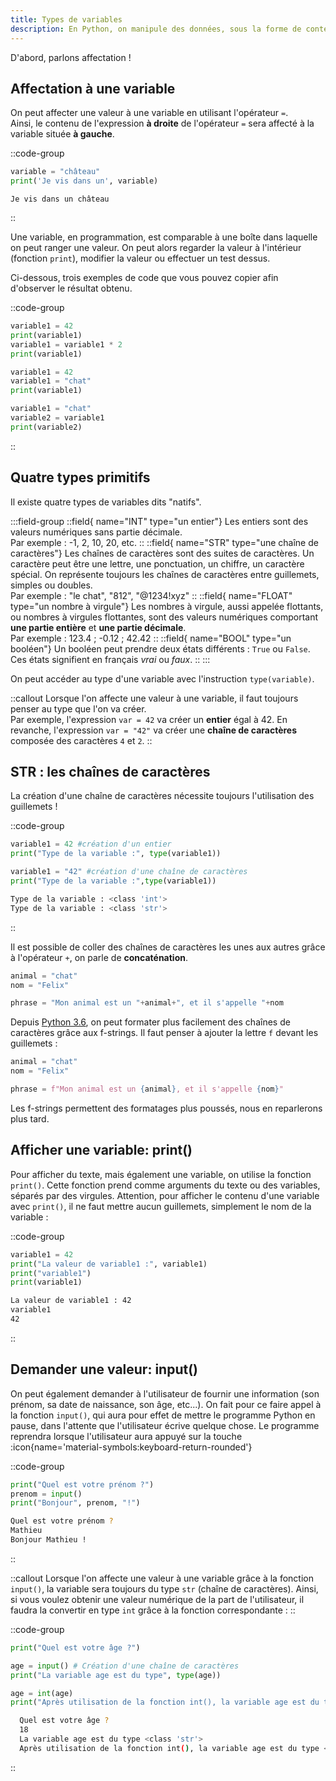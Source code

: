 ```yaml
---
title: Types de variables
description: En Python, on manipule des données, sous la forme de contenu statique, ou sous la forme de variables. Nous allons ici passer en revue les quatre types de variables dits **primitifs**.
---
```

D'abord, parlons affectation !

## Affectation à une variable
On peut affecter une valeur à une variable en utilisant l'opérateur `=`.  
Ainsi, le contenu de l'expression **à droite** de l'opérateur `=` sera affecté à la variable située **à gauche**.

::code-group
```py [exemple.py]
variable = "château"
print('Je vis dans un', variable)
```

``` [résultat.terminal]
Je vis dans un château
```
::

Une variable, en programmation, est comparable à une boîte dans laquelle on peut ranger une valeur. On peut alors regarder la valeur à l'intérieur (fonction `print`), modifier la valeur ou effectuer un test dessus.

Ci-dessous, trois exemples de code que vous pouvez copier afin d'observer le résultat obtenu.

::code-group
```python [exemple1.py]
variable1 = 42
print(variable1)
variable1 = variable1 * 2
print(variable1)
```

```python [exemple2.py]
variable1 = 42
variable1 = "chat"
print(variable1)
```

```python [exemple3.py]
variable1 = "chat"
variable2 = variable1
print(variable2)
```
::

## Quatre types primitifs

Il existe quatre types de variables dits "natifs".

:::field-group
::field{ name="INT" type="un entier"}
Les entiers sont des valeurs numériques sans partie décimale.  
Par exemple : -1, 2, 10, 20, etc.
::
::field{ name="STR" type="une chaîne de caractères"}
Les chaînes de caractères sont des suites de caractères. Un caractère peut être une lettre, une ponctuation, un chiffre, un caractère spécial. On représente toujours les chaînes de caractères entre guillemets, simples ou doubles.  
Par exemple : "le chat", "812", "@1234!xyz"
::
::field{ name="FLOAT" type="un nombre à virgule"}
Les nombres à virgule, aussi appelée flottants, ou nombres à virgules flottantes, sont des valeurs numériques comportant **une partie entière** et **une partie décimale**.  
Par exemple : 123.4 ; -0.12 ; 42.42
::
::field{ name="BOOL" type="un booléen"}
Un booléen peut prendre deux états différents : `True` ou `False`. Ces états signifient en français *vrai* ou *faux*.
::
:::

On peut accéder au type d'une variable avec l'instruction `type(variable)`.

::callout
Lorsque l'on affecte une valeur à une variable, il faut toujours penser au type que l'on va créer.
<br />
Par exemple, l'expression `var = 42` va créer un **entier** égal à 42. En revanche, l'expression `var = "42"` va créer une **chaîne de caractères** composée des caractères `4` et `2`.
::

## STR : les chaînes de caractères
La création d'une chaîne de caractères nécessite toujours l'utilisation des guillemets !

::code-group
```python [exemple]
variable1 = 42 #création d'un entier
print("Type de la variable :", type(variable1))

variable1 = "42" #création d'une chaîne de caractères
print("Type de la variable :",type(variable1))
```

```bash [résultat]
Type de la variable : <class 'int'>
Type de la variable : <class 'str'>
```
::

Il est possible de coller des chaînes de caractères les unes aux autres grâce à l'opérateur `+`, on parle de **concaténation**.

```py [exemple de concaténation]
animal = "chat"
nom = "Felix"

phrase = "Mon animal est un "+animal+", et il s'appelle "+nom
```

Depuis [Python 3.6](https://docs.python.org/fr/3/whatsnew/3.6.html), on peut formater plus facilement des chaînes de caractères grâce aux f-strings. Il faut penser à ajouter la lettre `f` devant les guillemets :

```py [exemple de f-strings]
animal = "chat"
nom = "Felix"

phrase = f"Mon animal est un {animal}, et il s'appelle {nom}"
```

Les f-strings permettent des formatages plus poussés, nous en reparlerons plus tard.

## Afficher une variable: print()
Pour afficher du texte, mais également une variable, on utilise la fonction `print()`. Cette fonction prend comme arguments du texte ou des variables, séparés par des virgules. Attention, pour afficher le contenu d'une variable avec `print()`, il ne faut mettre aucun guillemets, simplement le nom de la variable :

::code-group
```python [exemple]
variable1 = 42
print("La valeur de variable1 :", variable1)
print("variable1")
print(variable1)
```

```bash [résultat]
La valeur de variable1 : 42
variable1
42
```
::

## Demander une valeur: input()
On peut également demander à l'utilisateur de fournir une information (son prénom, sa date de naissance, son âge, etc...). On fait pour ce faire appel à la fonction `input()`, qui aura pour effet de mettre le programme Python en pause, dans l'attente que l'utilisateur écrive quelque chose. Le programme reprendra lorsque l'utilisateur aura appuyé sur la touche :icon{name='material-symbols:keyboard-return-rounded'} 


::code-group
```python [exemple]
print("Quel est votre prénom ?")
prenom = input()
print("Bonjour", prenom, "!")
```

```bash [résultat]
Quel est votre prénom ?
Mathieu
Bonjour Mathieu !
```
::


::callout
Lorsque l'on affecte une valeur à une variable grâce à la fonction `input()`, la variable sera toujours du type `str` (chaîne de caractères). Ainsi, si vous voulez obtenir une valeur numérique de la part de l'utilisateur, il faudra la convertir en type `int` grâce à la fonction correspondante :
::

::code-group
```python [exemple]
print("Quel est votre âge ?")

age = input() # Création d'une chaîne de caractères
print("La variable age est du type", type(age))

age = int(age)
print("Après utilisation de la fonction int(), la variable age est du type", type(age))
```

```bash [résultat]
  Quel est votre âge ?
  18
  La variable age est du type <class 'str'>
  Après utilisation de la fonction int(), la variable age est du type <class 'int'>
```
::